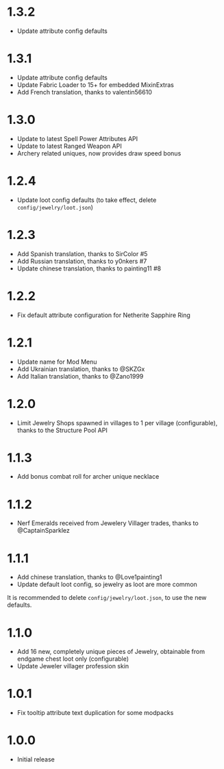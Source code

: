 # 1.3.2

- Update attribute config defaults

# 1.3.1

- Update attribute config defaults
- Update Fabric Loader to 15+ for embedded MixinExtras
- Add French translation, thanks to valentin56610

# 1.3.0

- Update to latest Spell Power Attributes API
- Update to latest Ranged Weapon API
- Archery related uniques, now provides draw speed bonus

# 1.2.4

- Update loot config defaults (to take effect, delete `config/jewelry/loot.json`)

# 1.2.3

- Add Spanish translation, thanks to SirColor #5
- Add Russian translation, thanks to y0nkers #7
- Update chinese translation, thanks to painting11 #8

# 1.2.2

- Fix default attribute configuration for Netherite Sapphire Ring 

# 1.2.1

- Update name for Mod Menu
- Add Ukrainian translation, thanks to @SKZGx
- Add Italian translation, thanks to @Zano1999

# 1.2.0

- Limit Jewelry Shops spawned in villages to 1 per village (configurable), thanks to the Structure Pool API

# 1.1.3

- Add bonus combat roll for archer unique necklace

# 1.1.2

- Nerf Emeralds received from Jewelery Villager trades, thanks to @CaptainSparklez

# 1.1.1

- Add chinese translation, thanks to @Love1painting1
- Update default loot config, so jewelry as loot are more common

It is recommended to delete `config/jewelry/loot.json`, to use the new defaults.

# 1.1.0

- Add 16 new, completely unique pieces of Jewelry, obtainable from endgame chest loot only (configurable)
- Update Jeweler villager profession skin

# 1.0.1

- Fix tooltip attribute text duplication for some modpacks

# 1.0.0

- Initial release

#